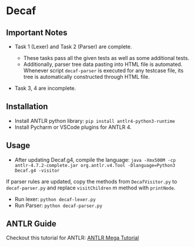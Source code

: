 # Decaf


## Important Notes
- Task 1 (Lexer) and Task 2 (Parser) are complete.
	- These tasks pass all the given tests as well as some additional tests.
	- Additionally, parser tree data pasting into HTML file is automated. Whenever script `decaf-parser` is executed for any testcase file, its tree is automatically constructed through HTML file.

-  Task 3, 4 are incomplete.


## Installation
- Install ANTLR python library:
`pip install antlr4-python3-runtime`
- Install Pycharm or VSCode plugins for ANTLR 4.


## Usage
- After updating Decaf.g4, compile the language:
`java -Xmx500M -cp antlr-4.7.2-complete.jar org.antlr.v4.Tool -Dlanguage=Python3 Decaf.g4 -visitor`

If parser rules are updated, copy the methods from `DecafVisitor.py` to `decaf-parser.py` and replace `visitChildren` m
method with `printNode`.

- Run lexer:  `python decaf-lexer.py`
- Run Parser: `python decaf-parser.py`


## ANTLR Guide
Checkout this tutorial for ANTLR:
[ANTLR Mega Tutorial](https://tomassetti.me/antlr-mega-tutorial/)
